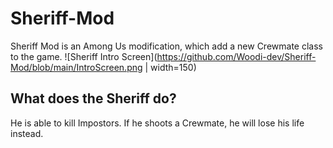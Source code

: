 # Sheriff-Mod
Sheriff Mod is an Among Us modification, which add a new Crewmate class to the game.
![Sheriff Intro Screen](https://github.com/Woodi-dev/Sheriff-Mod/blob/main/IntroScreen.png | width=150)

<h2>What does the Sheriff do?</h2>
He is able to kill Impostors. If he shoots a Crewmate, he will lose his life instead.



